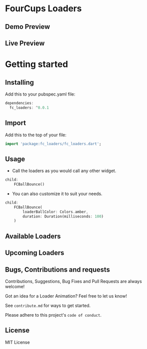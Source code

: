 <!-- 
This README describes the package. If you publish this package to pub.dev,
this README's contents appear on the landing page for your package.

For information about how to write a good package README, see the guide for
[writing package pages](https://dart.dev/guides/libraries/writing-package-pages). 

For general information about developing packages, see the Dart guide for
[creating packages](https://dart.dev/guides/libraries/create-library-packages)
and the Flutter guide for
[developing packages and plugins](https://flutter.dev/developing-packages). 
-->

# FourCups Loaders

## Demo Preview

<gifs>

## Live Preview

<link>

# Getting started
## Installing
Add this to your pubspec.yaml file:
```dart
dependencies:
  fc_loaders: ^0.0.1
```

## Import
Add this to the top of your file:
```dart
import 'package:fc_loaders/fc_loaders.dart';
```

## Usage
- Call the loaders as you would call any other widget.
```dart
child: 
    FCBallBounce()
```
<gif>

- You can also customize it to suit your needs.
```dart
child: 
    FCBallBounce(
        loaderBallColor: Colors.amber, 
        duration: Duration(milliseconds: 100)
    )
```
<gif>

## Available Loaders
<gif>

## Upcoming Loaders
<gif>

## Bugs, Contributions and requests
Contributions, Suggestions, Bug Fixes and Pull Requests are always welcome!

Got an idea for a Loader Animation? Feel free to let us know!

See `contribute.md` for ways to get started.

Please adhere to this project's `code of conduct`.

## License
MIT License